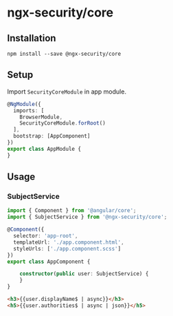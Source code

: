 # ngx-security/core

## Installation

```shell script
npm install --save @ngx-security/core
```

## Setup

Import `SecurityCoreModule` in app module.

```typescript
@NgModule({
  imports: [
    BrowserModule,
    SecurityCoreModule.forRoot()
  ],
  bootstrap: [AppComponent]
})
export class AppModule {
}
```

## Usage

### SubjectService
```typescript
import { Component } from '@angular/core';
import { SubjectService } from '@ngx-security/core';

@Component({
  selector: 'app-root',
  templateUrl: './app.component.html',
  styleUrls: ['./app.component.scss']
})
export class AppComponent {

    constructor(public user: SubjectService) {
    }
}
```

```html
<h3>{{user.displayName$ | async}}</h3>
<h5>{{user.authorities$ | async | json}}</h5>
```
